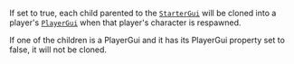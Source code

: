 If set to true, each child parented to the [`StarterGui`](https://create.roblox.com/docs/reference/engine/classes/StarterGui) will be
cloned into a player's [`PlayerGui`](https://create.roblox.com/docs/reference/engine/classes/PlayerGui) when that player's character is
respawned.

If one of the children is a PlayerGui and it has its PlayerGui property
set to false, it will not be cloned.